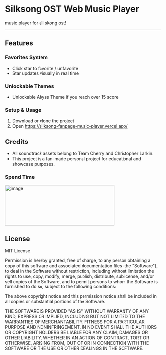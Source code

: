 #  Silksong OST Web Music Player

music player for all skong ost!

---

##  Features

### Favorites System
- Click star to favorite / unfavorite
- Star updates visually in real time

###  Unlockable Themes
- Unlockable Abyss Theme if you reach over 15 score

### Setup & Usage
1. Download or clone the project
2. Open https://silksong-fanpage-music-player.vercel.app/ 

## Credits
- All soundtrack assets belong to Team Cherry and Christopher Larkin.
- This project is a fan-made personal project for educational and showcase purposes.


### Spend Time
<img width="353" height="131" alt="image" src="https://github.com/user-attachments/assets/fdbda51a-f17d-43ef-8818-a3a94d53b544" />


## License
MIT License

Permission is hereby granted, free of charge, to any person obtaining a copy
of this software and associated documentation files (the "Software"), to deal
in the Software without restriction, including without limitation the rights
to use, copy, modify, merge, publish, distribute, sublicense, and/or sell
copies of the Software, and to permit persons to whom the Software is
furnished to do so, subject to the following conditions:

The above copyright notice and this permission notice shall be included in
all copies or substantial portions of the Software.

THE SOFTWARE IS PROVIDED "AS IS", WITHOUT WARRANTY OF ANY KIND, EXPRESS OR
IMPLIED, INCLUDING BUT NOT LIMITED TO THE WARRANTIES OF MERCHANTABILITY,
FITNESS FOR A PARTICULAR PURPOSE AND NONINFRINGEMENT. IN NO EVENT SHALL THE
AUTHORS OR COPYRIGHT HOLDERS BE LIABLE FOR ANY CLAIM, DAMAGES OR OTHER
LIABILITY, WHETHER IN AN ACTION OF CONTRACT, TORT OR OTHERWISE, ARISING FROM,
OUT OF OR IN CONNECTION WITH THE SOFTWARE OR THE USE OR OTHER DEALINGS IN
THE SOFTWARE.
